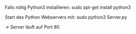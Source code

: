 Falls nötig Python3 installieren:   sudo apt-get install python3

Start des Python Webservers mit:    sudo python3 Server.py

-> Server läuft auf Port 80

